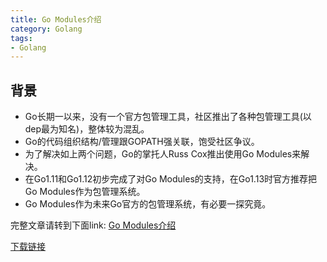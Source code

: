 ```yaml
---
title: Go Modules介绍
category: Golang
tags:
- Golang
---
```


## 背景
- Go长期一以来，没有一个官方包管理工具，社区推出了各种包管理工具(以dep最为知名)，整体较为混乱。
- Go的代码组织结构/管理跟GOPATH强关联，饱受社区争议。
- 为了解决如上两个问题，Go的掌托人Russ Cox推出使用Go Modules来解决。
- 在Go1.11和Go1.12初步完成了对Go Modules的支持，在Go1.13时官方推荐把Go Modules作为包管理系统。
- Go Modules作为未来Go官方的包管理系统，有必要一探究竟。

<!--more-->

完整文章请转到下面link:
[Go Modules介绍](https://github.com/kulong0105/kulong0105.github.io/blob/master/documents/Go%20Modules%E4%BB%8B%E7%BB%8D.pdf)

[下载链接](https://github.com/kulong0105/kulong0105.github.io/raw/master/documents/Go%20Modules%E4%BB%8B%E7%BB%8D.pdf)

